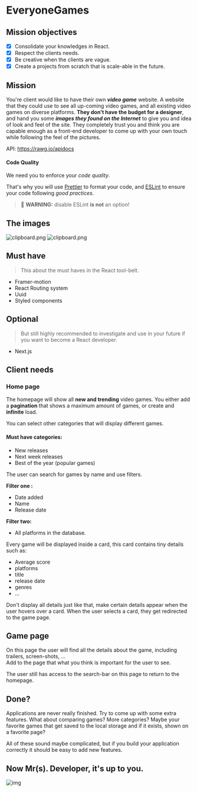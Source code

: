 # EveryoneGames

## Mission objectives

- [x] Consolidate your knowledges in React.
- [x] Respect the clients needs.
- [x] Be creative when the clients are vague.
- [x] Create a projects from scratch that is scale-able in the future.

## Mission

You're client would like to have their own **_video game_** website. A website that they could use to see all up-coming video games, and all existing video games on diverse platforms. **They don't have the budget for a designer**, and hand you some **_images they found on the Internet_** to give you and idea of look and feel of the site.
They completely trust you and think you are capable enough as a front-end developer to come up with your own touch while following the feel of the pictures.

API: https://rawg.io/apidocs

#### Code Quality

We need you to enforce your _code quality_.

That's why you will use [Prettier](https://prettier.io) to format your code, and [ESLint](https://eslint.org) to ensure your code following _good practices_.

> 🧨 **WARNING:** disable ESLint **is not** an option!

## The images

![clipboard.png](_CaS1S3Bl-clipboard.png)
![clipboard.png](XB3c9RFmG-clipboard.png)

## Must have

> This about the must haves in the React tool-belt.

- Framer-motion
- React Routing system
- Uuid
- Styled components

## Optional

> But still highly recommended to investigate and use in your future if you want to become a React developer.

- Next.js

## Client needs

### Home page

The homepage will show all **new and trending** video games.
You either add a **pagination** that shows a maximum amount of games, or create and **infinite** load.

You can select other categories that will display different games.

#### Must have categories:

- New releases
- Next week releases
- Best of the year (popular games)

The user can search for games by name and use filters.

**Filter one :**

- Date added
- Name
- Release date

**Filter two:**

- All platforms in the database.

Every game will be displayed inside a card, this card contains tiny details such as:

- Average score
- platforms
- title
- release date
- genres
- ...

Don't display all details just like that, make certain details appear when the user hovers over a card.
When the user selects a card, they get redirected to the game page.

## Game page

On this page the user will find all the details about the game, including trailers, screen-shots, ...  
Add to the page that what you think is important for the user to see.

The user still has access to the search-bar on this page to return to the homepage.

## Done?

Applications are never really finished. Try to come up with some extra features.
What about comparing games?
More categories?
Maybe your favorite games that get saved to the local storage and if it exists, shown on a favorite page?

All of these sound maybe complicated, but if you build your application correctly it should be easy to add new features.

## Now Mr(s). Developer, it's up to you.

![img](./catfortnite.gif)
